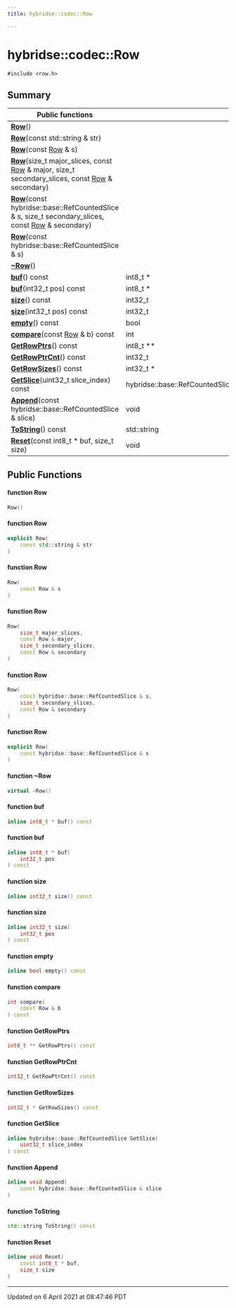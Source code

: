 ```yaml
---
title: hybridse::codec::Row

---
```

# hybridse::codec::Row



`#include <row.h>`

## Summary


|  Public functions|            |
| -------------- | -------------- |
|**[Row](hybridse/usage/api/c++/Classes/classhybridse_1_1codec_1_1_row.md#function-row)**()|  |
|**[Row](hybridse/usage/api/c++/Classes/classhybridse_1_1codec_1_1_row.md#function-row)**(const std::string & str)|  |
|**[Row](hybridse/usage/api/c++/Classes/classhybridse_1_1codec_1_1_row.md#function-row)**(const [Row](hybridse/usage/api/c++/Classes/classhybridse_1_1codec_1_1_row.md) & s)|  |
|**[Row](hybridse/usage/api/c++/Classes/classhybridse_1_1codec_1_1_row.md#function-row)**(size_t major_slices, const [Row](hybridse/usage/api/c++/Classes/classhybridse_1_1codec_1_1_row.md) & major, size_t secondary_slices, const [Row](hybridse/usage/api/c++/Classes/classhybridse_1_1codec_1_1_row.md) & secondary)|  |
|**[Row](hybridse/usage/api/c++/Classes/classhybridse_1_1codec_1_1_row.md#function-row)**(const hybridse::base::RefCountedSlice & s, size_t secondary_slices, const [Row](hybridse/usage/api/c++/Classes/classhybridse_1_1codec_1_1_row.md) & secondary)|  |
|**[Row](hybridse/usage/api/c++/Classes/classhybridse_1_1codec_1_1_row.md#function-row)**(const hybridse::base::RefCountedSlice & s)|  |
|**[~Row](hybridse/usage/api/c++/Classes/classhybridse_1_1codec_1_1_row.md#function-~row)**()|  |
|**[buf](hybridse/usage/api/c++/Classes/classhybridse_1_1codec_1_1_row.md#function-buf)**() const| int8_t *  |
|**[buf](hybridse/usage/api/c++/Classes/classhybridse_1_1codec_1_1_row.md#function-buf)**(int32_t pos) const| int8_t *  |
|**[size](hybridse/usage/api/c++/Classes/classhybridse_1_1codec_1_1_row.md#function-size)**() const| int32_t  |
|**[size](hybridse/usage/api/c++/Classes/classhybridse_1_1codec_1_1_row.md#function-size)**(int32_t pos) const| int32_t  |
|**[empty](hybridse/usage/api/c++/Classes/classhybridse_1_1codec_1_1_row.md#function-empty)**() const| bool  |
|**[compare](hybridse/usage/api/c++/Classes/classhybridse_1_1codec_1_1_row.md#function-compare)**(const [Row](hybridse/usage/api/c++/Classes/classhybridse_1_1codec_1_1_row.md) & b) const| int  |
|**[GetRowPtrs](hybridse/usage/api/c++/Classes/classhybridse_1_1codec_1_1_row.md#function-getrowptrs)**() const| int8_t **  |
|**[GetRowPtrCnt](hybridse/usage/api/c++/Classes/classhybridse_1_1codec_1_1_row.md#function-getrowptrcnt)**() const| int32_t  |
|**[GetRowSizes](hybridse/usage/api/c++/Classes/classhybridse_1_1codec_1_1_row.md#function-getrowsizes)**() const| int32_t *  |
|**[GetSlice](hybridse/usage/api/c++/Classes/classhybridse_1_1codec_1_1_row.md#function-getslice)**(uint32_t slice_index) const| hybridse::base::RefCountedSlice  |
|**[Append](hybridse/usage/api/c++/Classes/classhybridse_1_1codec_1_1_row.md#function-append)**(const hybridse::base::RefCountedSlice & slice)| void  |
|**[ToString](hybridse/usage/api/c++/Classes/classhybridse_1_1codec_1_1_row.md#function-tostring)**() const| std::string  |
|**[Reset](hybridse/usage/api/c++/Classes/classhybridse_1_1codec_1_1_row.md#function-reset)**(const int8_t * buf, size_t size)| void  |

## Public Functions

#### function Row

```cpp
Row()
```


#### function Row

```cpp
explicit Row(
    const std::string & str
)
```


#### function Row

```cpp
Row(
    const Row & s
)
```


#### function Row

```cpp
Row(
    size_t major_slices,
    const Row & major,
    size_t secondary_slices,
    const Row & secondary
)
```


#### function Row

```cpp
Row(
    const hybridse::base::RefCountedSlice & s,
    size_t secondary_slices,
    const Row & secondary
)
```


#### function Row

```cpp
explicit Row(
    const hybridse::base::RefCountedSlice & s
)
```


#### function ~Row

```cpp
virtual ~Row()
```


#### function buf

```cpp
inline int8_t * buf() const
```


#### function buf

```cpp
inline int8_t * buf(
    int32_t pos
) const
```


#### function size

```cpp
inline int32_t size() const
```


#### function size

```cpp
inline int32_t size(
    int32_t pos
) const
```


#### function empty

```cpp
inline bool empty() const
```


#### function compare

```cpp
int compare(
    const Row & b
) const
```


#### function GetRowPtrs

```cpp
int8_t ** GetRowPtrs() const
```


#### function GetRowPtrCnt

```cpp
int32_t GetRowPtrCnt() const
```


#### function GetRowSizes

```cpp
int32_t * GetRowSizes() const
```


#### function GetSlice

```cpp
inline hybridse::base::RefCountedSlice GetSlice(
    uint32_t slice_index
) const
```


#### function Append

```cpp
inline void Append(
    const hybridse::base::RefCountedSlice & slice
)
```


#### function ToString

```cpp
std::string ToString() const
```


#### function Reset

```cpp
inline void Reset(
    const int8_t * buf,
    size_t size
)
```


-------------------------------

Updated on  6 April 2021 at 08:47:46 PDT